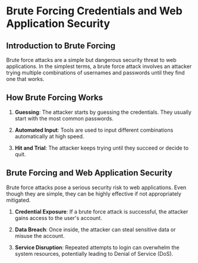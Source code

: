 # Brute Forcing Credentials and Web Application Security

## Introduction to Brute Forcing

Brute force attacks are a simple but dangerous security threat to web applications. In the simplest terms, a brute force attack involves an attacker trying multiple combinations of usernames and passwords until they find one that works.

## How Brute Forcing Works

1. **Guessing**: The attacker starts by guessing the credentials. They usually start with the most common passwords.

2. **Automated Input**: Tools are used to input different combinations automatically at high speed. 

3. **Hit and Trial**: The attacker keeps trying until they succeed or decide to quit.

## Brute Forcing and Web Application Security

Brute force attacks pose a serious security risk to web applications. Even though they are simple, they can be highly effective if not appropriately mitigated.

1. **Credential Exposure**: If a brute force attack is successful, the attacker gains access to the user's account. 

2. **Data Breach**: Once inside, the attacker can steal sensitive data or misuse the account.

3. **Service Disruption**: Repeated attempts to login can overwhelm the system resources, potentially leading to Denial of Service (DoS).
